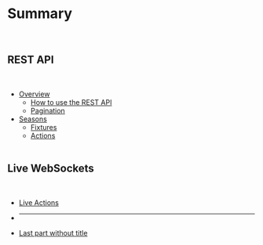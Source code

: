# Summary​
​
## REST API
​
* [Overview](Betting/Tables.md)    
    * [How to use the REST API](<Betting/API Links.md>)
    * [Pagination](Betting/page01.md)
​
* [Seasons](page2/README.md)    
    * [Fixtures](page2/page2-1.md)    
    * [Actions](part2/page2-2.md)    
​
## Live WebSockets
​
* [Live Actions](another-page.md)

* ----

* [Last part without title](part3/title.md)
